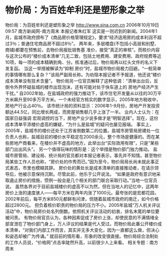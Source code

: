 # 物价局：为百姓牟利还是塑形象之举

物价局：为百姓牟利还是塑形象之举
http://www.sina.com.cn 2006年10月19日09:57 南方新闻网-南方周末
本报记者朱红军
这实是一则迟到的新闻。2004年1月，盐城市政府颁布了《商品房价格管理规定》，要求“经济适用房的成本利润不超过3％；普通住宅商品房不超过8％”。
两年来，多层楼盘(不包括小高层和别墅、商铺)都要在预售前，去物价局报批销售基
准价，接受“真正的审核”。而核价内容与这次公布的“楼价成本清单”几无二致，包括土地费用、建安费用、政府规费等近10项，每一项的成本精确到角、分。核准通过后，物价局再以红头文件的名义下发复函。
当这一举措被解读为“抑制
房价”时，盐城市物价局极力回避。“一桩简单的事情哪有那么复杂？”该局严副局长称。为劝阻本报记者不予报道，他还说“楼价成本清单没有技术含量”。
物价局另一位官员解释了这种低调：“清单出台后，反倒令外界怀疑盐城的楼市出现泡沫，还有可能对处于快车道上的
房地产经济产生干扰。”
自2002年始，在盐城政府的强力推动下，该市住宅开发量从以往的30万平方米飙升至90多万平方米。一个未经官方核实的数字显示，2005年地方税收中，房地产行业占40％。
该市统计局的资料显示：2006年1-9月份，房地产开发投资额达44.5亿，同比增长两成，而房屋销售额几乎上涨了一半。
业内人士认为：在国家日益强调
宏观调控的当下，房地产业少说多做才是“明智选择”。现在，这份成本清单平添楼价虚高的嫌疑，“为什么是盐城”的疑问也屡见报端。
事实上，2005年，盐城市的楼价还处于江苏省倒数第二的位置。盐城市房管局房建处一位负责人也称，盐城目前的楼价水平稳定在2000余元，整个市场是健康的。而在某些房地产商看来，在楼价并不虚高的地方，此举出台“实际效用有限”，只是“某些部门出出风头”。
另一个值得玩味的情形是：这个举措是物价部门独力推动。
盐城市房管局、建设局、统计局的官员都对本报记者表示，事先并不知情。甚至物价局某些工作人员也称，“房价处的作秀而已。”因为至今，物价局局长尚未就此事正式表态，市里也模糊其辞。
房价处的黄处长是成本清单的直接推动者，在请示领导后，他被示意保持沉默。尽管此前，他乐于公开说法。
“如果是政府有意识地采取遏止房价的措施，惯例一般会是几个相关的部门联合采取行动。”当地一位官员说。
虽然各界对于目前盐城楼价的虚高不以为然，但在当地人的记忆中，这两年房价上涨的速度骇人——每平方米在两年内涨了1000元。最夸张的是宏都花园，2002年前后，每平方米850元都鲜有问津，但随着盐城市政府的南迁，如今价格超过2800元。
担负着核价职责的物价局的压力不小。2005年盐城“万人机关评议活动”中，物价局房价处名列倒数。依照机关评议活动的初衷，排名末尾的单位要被问责。
有物价局官员认为，各种因素促成了房价上涨，却使民意的不满情绪全部宣泄在了物价部门身上，万人评议的结果是代人受过。而物价局此番公开楼价成本清单，“对我们内部工作而言，其实并无多大变化，因为一直都这么做，但决心和姿态却被广为传诵。”
就目前的情形看，形象的改变很直接。物价局综合法制处的工作人员说，“价格网”点击率陡然升高，以前很少人上来看。
相关专题：南方周末 


